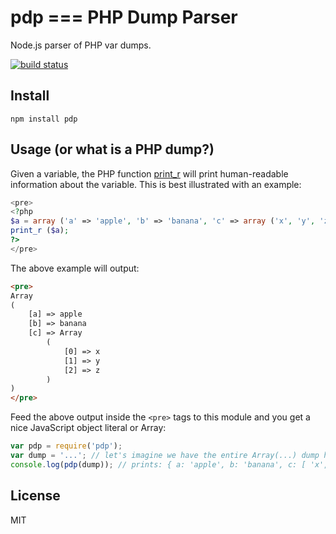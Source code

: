 # pdp === PHP Dump Parser

Node.js parser of PHP var dumps.

[![build
status](https://secure.travis-ci.org/watson/pdp.png)](http://travis-ci.org/watson/pdp)

## Install

```
npm install pdp
```

## Usage (or what is a PHP dump?)

Given a variable, the PHP function [print_r](http://www.php.net/print_r)
will print human-readable information about the variable. This is best
illustrated with an example:

```php
<pre>
<?php
$a = array ('a' => 'apple', 'b' => 'banana', 'c' => array ('x', 'y', 'z'));
print_r ($a);
?>
</pre>
```

The above example will output:
```html
<pre>
Array
(
    [a] => apple
    [b] => banana
    [c] => Array
        (
            [0] => x
            [1] => y
            [2] => z
        )
)
</pre>
```

Feed the above output inside the `<pre>` tags to this module and you get
a nice JavaScript object literal or Array:

```javascript
var pdp = require('pdp');
var dump = '...'; // let's imagine we have the entire Array(...) dump here
console.log(pdp(dump)); // prints: { a: 'apple', b: 'banana', c: [ 'x', 'y', 'z' ] }
```

## License

MIT
